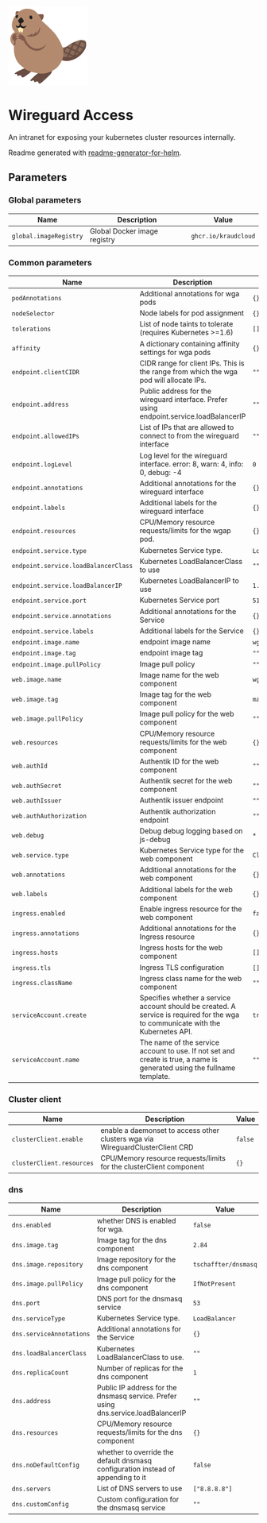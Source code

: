 ![beaver logo](docs/bobr.png?raw=true)

# Wireguard Access

An intranet for exposing your kubernetes cluster resources internally.

Readme generated with [readme-generator-for-helm](https://github.com/bitnami/readme-generator-for-helm).

## Parameters

### Global parameters

| Name                   | Description                  | Value                |
| ---------------------- | ---------------------------- | -------------------- |
| `global.imageRegistry` | Global Docker image registry | `ghcr.io/kraudcloud` |

### Common parameters

| Name                                 | Description                                                                                                                      | Value          |
| ------------------------------------ | -------------------------------------------------------------------------------------------------------------------------------- | -------------- |
| `podAnnotations`                     | Additional annotations for wga pods                                                                                              | `{}`           |
| `nodeSelector`                       | Node labels for pod assignment                                                                                                   | `{}`           |
| `tolerations`                        | List of node taints to tolerate (requires Kubernetes >=1.6)                                                                      | `[]`           |
| `affinity`                           | A dictionary containing affinity settings for wga pods                                                                           | `{}`           |
| `endpoint.clientCIDR`                | CIDR range for client IPs. This is the range from which the wga pod will allocate IPs.                                           | `""`           |
| `endpoint.address`                   | Public address for the wireguard interface. Prefer using endpoint.service.loadBalancerIP                                         | `""`           |
| `endpoint.allowedIPs`                | List of IPs that are allowed to connect to from the wireguard interface                                                          | `""`           |
| `endpoint.logLevel`                  | Log level for the wireguard interface. error: 8, warn: 4, info: 0, debug: -4                                                     | `0`            |
| `endpoint.annotations`               | Additional annotations for the wireguard interface                                                                               | `{}`           |
| `endpoint.labels`                    | Additional labels for the wireguard interface                                                                                    | `{}`           |
| `endpoint.resources`                 | CPU/Memory resource requests/limits for the wgap pod.                                                                            | `{}`           |
| `endpoint.service.type`              | Kubernetes Service type.                                                                                                         | `LoadBalancer` |
| `endpoint.service.loadBalancerClass` | Kubernetes LoadBalancerClass to use                                                                                              | `""`           |
| `endpoint.service.loadBalancerIP`    | Kubernetes LoadBalancerIP to use                                                                                                 | `1.1.1.1`      |
| `endpoint.service.port`              | Kubernetes Service port                                                                                                          | `51820`        |
| `endpoint.service.annotations`       | Additional annotations for the Service                                                                                           | `{}`           |
| `endpoint.service.labels`            | Additional labels for the Service                                                                                                | `{}`           |
| `endpoint.image.name`                | endpoint image name                                                                                                              | `wga`          |
| `endpoint.image.tag`                 | endpoint image tag                                                                                                               | `""`           |
| `endpoint.image.pullPolicy`          | Image pull policy                                                                                                                | `""`           |
| `web.image.name`                     | Image name for the web component                                                                                                 | `wga-frontend` |
| `web.image.tag`                      | Image tag for the web component                                                                                                  | `main`         |
| `web.image.pullPolicy`               | Image pull policy for the web component                                                                                          | `""`           |
| `web.resources`                      | CPU/Memory resource requests/limits for the web component                                                                        | `{}`           |
| `web.authId`                         | Authentik ID for the web component                                                                                               | `""`           |
| `web.authSecret`                     | Authentik secret for the web component                                                                                           | `""`           |
| `web.authIssuer`                     | Authentik issuer endpoint                                                                                                        | `""`           |
| `web.authAuthorization`              | Authentik authorization endpoint                                                                                                 | `""`           |
| `web.debug`                          | Debug debug logging based on js-debug                                                                                            | `*`            |
| `web.service.type`                   | Kubernetes Service type for the web component                                                                                    | `ClusterIP`    |
| `web.annotations`                    | Additional annotations for the web component                                                                                     | `{}`           |
| `web.labels`                         | Additional labels for the web component                                                                                          | `{}`           |
| `ingress.enabled`                    | Enable ingress resource for the web component                                                                                    | `false`        |
| `ingress.annotations`                | Additional annotations for the Ingress resource                                                                                  | `{}`           |
| `ingress.hosts`                      | Ingress hosts for the web component                                                                                              | `[]`           |
| `ingress.tls`                        | Ingress TLS configuration                                                                                                        | `[]`           |
| `ingress.className`                  | Ingress class name for the web component                                                                                         | `""`           |
| `serviceAccount.create`              | Specifies whether a service account should be created. A service is required for the wga to communicate with the Kubernetes API. | `true`         |
| `serviceAccount.name`                | The name of the service account to use. If not set and create is true, a name is generated using the fullname template.          | `""`           |

### Cluster client

| Name                      | Description                                                                    | Value   |
| ------------------------- | ------------------------------------------------------------------------------ | ------- |
| `clusterClient.enable`    | enable a daemonset to access other clusters wga via WireguardClusterClient CRD | `false` |
| `clusterClient.resources` | CPU/Memory resource requests/limits for the clusterClient component            | `{}`    |

### dns

| Name                     | Description                                                                        | Value                |
| ------------------------ | ---------------------------------------------------------------------------------- | -------------------- |
| `dns.enabled`            | whether DNS is enabled for wga.                                                    | `false`              |
| `dns.image.tag`          | Image tag for the dns component                                                    | `2.84`               |
| `dns.image.repository`   | Image repository for the dns component                                             | `tschaffter/dnsmasq` |
| `dns.image.pullPolicy`   | Image pull policy for the dns component                                            | `IfNotPresent`       |
| `dns.port`               | DNS port for the dnsmasq service                                                   | `53`                 |
| `dns.serviceType`        | Kubernetes Service type.                                                           | `LoadBalancer`       |
| `dns.serviceAnnotations` | Additional annotations for the Service                                             | `{}`                 |
| `dns.loadBalancerClass`  | Kubernetes LoadBalancerClass to use.                                               | `""`                 |
| `dns.replicaCount`       | Number of replicas for the dns component                                           | `1`                  |
| `dns.address`            | Public IP address for the dnsmasq service. Prefer using dns.service.loadBalancerIP | `""`                 |
| `dns.resources`          | CPU/Memory resource requests/limits for the dns component                          | `{}`                 |
| `dns.noDefaultConfig`    | whether to override the default dnsmasq configuration instead of appending to it   | `false`              |
| `dns.servers`            | List of DNS servers to use                                                         | `["8.8.8.8"]`        |
| `dns.customConfig`       | Custom configuration for the dnsmasq service                                       | `""`                 |
